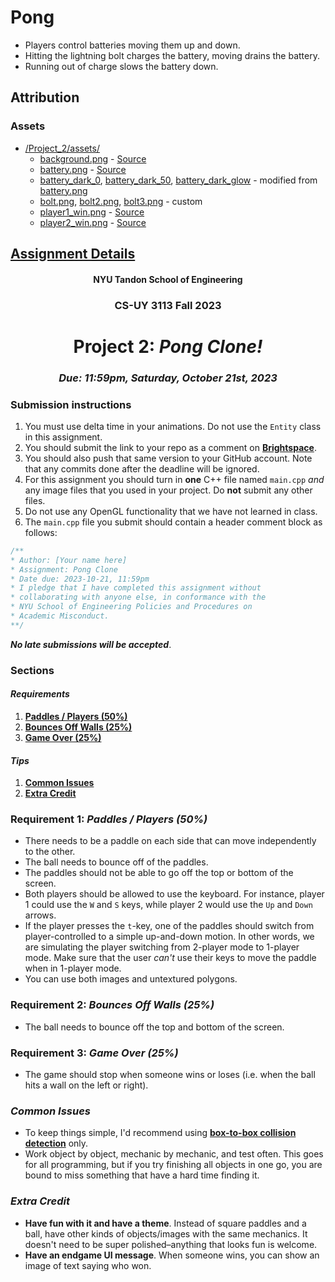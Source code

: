 # Pong

- Players control batteries moving them up and down.
- Hitting the lightning bolt charges the battery, moving drains the battery.
- Running out of charge slows the battery down.

## Attribution

### Assets

- [/Project_2/assets/](./Project_2/assets/)
  - [background.png](./Project_2/assets/background.png) - [Source](https://grigoreen.tumblr.com/post/106167118417)
  - [battery.png](./Project_2/assets/battery.png) - [Source](https://github.com/malcolmriley/unused-textures/blob/2ae2fd3c626e59670a9cd521a618f589125a8735/items/part_electronic_battery_modern_0.png)
  - [battery_dark_0](./Project_2/assets/battery_dark_0.png), [battery_dark_50](./Project_2/assets/battery_dark_50.png), [battery_dark_glow](./Project_2/assets/battery_dark_glow.png) - modified from [battery.png](./Project_2/assets/battery.png)
  - [bolt.png](./Project_2/assets/bolt.png), [bolt2.png](./Project_2/assets/bolt2.png), [bolt3.png](./Project_2/assets/bolt3.png) - custom
  - [player1_win.png](./Project_2/assets/player1_win.png) - [Source](https://github.com/leo-daniel/face-off/blob/aa8222b49b31f2db99af168ec6b34822847b2d5f/assets/images/winner-1.png)
  - [player2_win.png](./Project_2/assets/player2_win.png) - [Source](https://github.com/leo-daniel/face-off/blob/aa8222b49b31f2db99af168ec6b34822847b2d5f/assets/images/winner-2.png)

## [Assignment Details](https://github.com/sebastianromerocruz/CS3113-material/blob/bed02d31846338bb227056caad1d8577308d54e0/assignments/project_2.md)

<h4 align=center>NYU Tandon School of Engineering</h4>
<h3 align=center>CS-UY 3113 Fall 2023</h3>
<h1 align=center>Project 2: <em>Pong Clone!</em></h1>
<h3 align=center><em>Due: 11:59pm, Saturday, October 21st, 2023</em></h3>
 
### Submission instructions
1. You must use delta time in your animations. Do not use the `Entity` class in this assignment.
2. You should submit the link to your repo as a comment on [**Brightspace**](https://brightspace.nyu.edu/d2l/lms/dropbox/admin/folders_manage.d2l?ou=311022&dst=1).
3. You should also push that same version to your GitHub account. Note that any commits done after the deadline will be ignored.
4. For this assignment you should turn in **one** C++ file named `main.cpp` _and_ any image files that you used in your project. Do **not** submit any other files.
4. Do not use any OpenGL functionality that we have not learned in class.
5. The `main.cpp` file you submit should contain a header comment block as follows:

```c++
/**
* Author: [Your name here]
* Assignment: Pong Clone
* Date due: 2023-10-21, 11:59pm
* I pledge that I have completed this assignment without
* collaborating with anyone else, in conformance with the
* NYU School of Engineering Policies and Procedures on
* Academic Misconduct.
**/
```

***No late submissions will be accepted***.

### Sections

#### _Requirements_

1. [**Paddles / Players (50%)**](#requirement-1-paddles--players-50)
2. [**Bounces Off Walls (25%)**](#requirement-2-bounces-off-walls-25)
3. [**Game Over (25%)**](#requirement-3-game-over-25)

#### _Tips_

1. [**Common Issues**](#common-issues)
2. [**Extra Credit**](#extra-credit)

### Requirement 1: _Paddles / Players (50%)_

- There needs to be a paddle on each side that can move independently to the other.
- The ball needs to bounce off of the paddles.
- The paddles should not be able to go off the top or bottom of the screen.
- Both players should be allowed to use the keyboard. For instance, player 1 could use the `W` and `S` keys, while player 2 would use the `Up` and `Down` arrows.
- If the player presses the `t`-key, one of the paddles should switch from player-controlled to a simple up-and-down motion. In other words, we are simulating the player switching from 2-player mode to 1-player mode. Make sure that the user _can't_ use their keys to move the paddle when in 1-player mode.
- You can use both images and untextured polygons.

### Requirement 2: _Bounces Off Walls (25%)_

- The ball needs to bounce off the top and bottom of the screen.

### Requirement 3: _Game Over (25%)_

- The game should stop when someone wins or loses (i.e. when the ball hits a wall on the left or right).

### _Common Issues_

- To keep things simple, I'd recommend using [**box-to-box collision detection**](https://github.com/sebastianromerocruz/CS3113-material/tree/main/lectures/collision-detection#box-to-box-collisions) only.
- Work object by object, mechanic by mechanic, and test often. This goes for all programming, but if you try finishing all objects in one go, you are bound to miss something that have a hard time finding it.


### _Extra Credit_

- **Have fun with it and have a theme**. Instead of square paddles and a ball, have other kinds of objects/images with the same mechanics. It doesn't need to be super polished–anything that looks fun is welcome.
- **Have an endgame UI message**. When someone wins, you can show an image of text saying who won.
